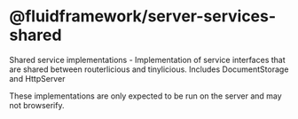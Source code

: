 # @fluidframework/server-services-shared

Shared service implementations - Implementation of service interfaces that are shared between routerlicious and tinylicious.
Includes DocumentStorage and HttpServer

These implementations are only expected to be run on the server and may not browserify.
